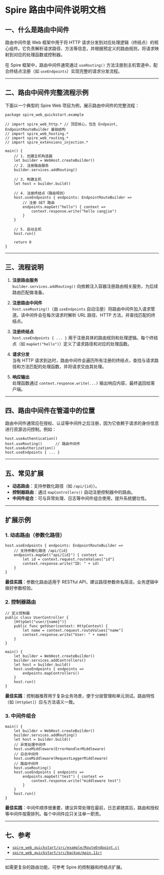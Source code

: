 # Spire 路由中间件说明文档

## 一、什么是路由中间件

路由中间件是 Web 框架中用于将 HTTP 请求分发到对应处理逻辑（终结点）的核心组件。它负责解析请求路径、方法等信息，并根据预定义的路由规则，将请求映射到对应的处理函数或控制器。

在 Spire 框架中，路由中间件通常通过 `useRouting()` 方法注册到主机管道中，配合终结点注册（如 `useEndpoints`）实现完整的请求分发流程。

---

## 二、路由中间件完整流程示例

下面以一个典型的 Spire Web 项目为例，展示路由中间件的完整流程：

```cj
package spire_web_quickstart.example

// import spire_web_http.* // 顶层核心，包含 Endpoint, EndpointRouteBuilder 基础结构
// import spire_web_hosting.*
// import spire_web_routing.*
// import spire_extensions_injection.*

main() {
    // 1. 创建主机构造器
    let builder = WebHost.createBuilder()
    // 2. 注册路由服务
    builder.services.addRouting()

    // 3. 构建主机
    let host = builder.build()

    // 4. 注册终结点（路由规则）
    host.useEndpoints { endpoints: EndpointRouteBuilder =>
        // 注册 GET 路由
        endpoints.mapGet("hello") { context =>
            context.response.write("hello cangjie")
        }
    }

    // 5. 启动主机
    host.run()

    return 0
}
```

---

## 三、流程说明

1. **注册路由服务**  
   `builder.services.addRouting()` 向依赖注入容器注册路由相关服务，为后续路由匹配做准备。

2. **注册路由中间件**  
   `host.useRouting()`（由 `useEndpoints` 自动注册）将路由中间件加入请求管道。该中间件会在每次请求时解析 URL 路径、HTTP 方法，并查找匹配的终结点。

3. **注册终结点**  
   `host.useEndpoints { ... }` 用于注册具体的路由规则和处理逻辑。每个终结点（如 `mapGet("hello")`）定义了请求路径和对应的处理函数。

4. **请求分发**  
   当有 HTTP 请求到达时，路由中间件会遍历所有注册的终结点，查找与请求路径和方法匹配的处理函数，并将请求交由其处理。

5. **响应输出**  
   处理函数通过 `context.response.write(...)` 输出响应内容，最终返回给客户端。

---

## 四、路由中间件在管道中的位置

路由中间件通常应在授权、认证等中间件之后注册，因为它依赖于请求的身份信息进行资源访问控制。例如：

```cj
host.useAuthentication()
host.useRouting()      // 路由中间件
host.useAuthorization()
host.useEndpoints { ... }
```

---

## 五、常见扩展

- **动态路由**：支持参数化路径（如 `/api/{id}`）。
- **控制器路由**：通过 `mapControllers()` 自动注册控制器中的路由。
- **中间件组合**：可与异常处理、日志等中间件组合使用，提升系统健壮性。

---

## 扩展示例

### 1. 动态路由（参数化路径）

```cj
host.useEndpoints { endpoints: EndpointRouteBuilder =>
    // 支持参数化路径 /api/{id}
    endpoints.mapGet("api/{id}") { context =>
        let id = context.request.routeValues["id"]
        context.response.write("ID: " + id)
    }
}
```

**最佳实践**：参数化路由适用于 RESTful API，建议路径参数命名简洁，业务逻辑中做好参数校验。

### 2. 控制器路由

```cj
// 定义控制器
public class UserController {
    [HttpGet("user/{name}")]
    public func getUser(context: HttpContext) {
        let name = context.request.routeValues["name"]
        context.response.write("User: " + name)
    }
}

main() {
    let builder = WebHost.createBuilder()
    builder.services.addControllers()
    let host = builder.build()
    host.useEndpoints { endpoints =>
        endpoints.mapControllers()
    }
    host.run()
}
```

**最佳实践**：控制器推荐用于复杂业务场景，便于分层管理和单元测试。路由特性（如 `[HttpGet]`）应与方法语义一致。

### 3. 中间件组合

```cj
main() {
    let builder = WebHost.createBuilder()
    builder.services.addRouting()
    let host = builder.build()
    // 异常处理中间件
    host.useMiddleware(ErrorHandlerMiddleware)
    // 日志中间件
    host.useMiddleware(RequestLoggerMiddleware)
    // 路由中间件
    host.useRouting()
    host.useEndpoints { endpoints =>
        endpoints.mapGet("test") { context =>
            context.response.write("middleware test")
        }
    }
    host.run()
}
```

**最佳实践**：中间件顺序很重要，建议异常处理在最前，日志紧随其后，路由和授权等中间件按需排列。每个中间件应只关注单一职责。

---

## 七、参考

- [`spire_web_quickstart/src/example/RouteEndpoint.cj`](spire_web_quickstart/src/example/RouteEndpoint.cj )
- [`spire_web_quickstart/src/backup/main.11cj`](spire_web_quickstart/src/backup/main.11cj )

---

如需更复杂的路由功能，可参考 Spire 的控制器和终结点扩展。
